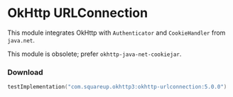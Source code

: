 OkHttp URLConnection
====================

This module integrates OkHttp with `Authenticator` and `CookieHandler` from `java.net`.

This module is obsolete; prefer `okhttp-java-net-cookiejar`.

### Download

```kotlin
testImplementation("com.squareup.okhttp3:okhttp-urlconnection:5.0.0")
```
